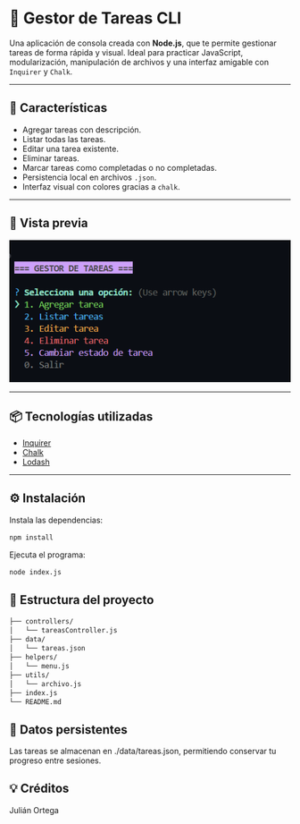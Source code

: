 # 📝 Gestor de Tareas CLI

Una aplicación de consola creada con **Node.js**, que te permite gestionar tareas de forma rápida y visual. Ideal para practicar JavaScript, modularización, manipulación de archivos y una interfaz amigable con `Inquirer` y `Chalk`.

---

## 🚀 Características

- Agregar tareas con descripción.
- Listar todas las tareas.
- Editar una tarea existente.
- Eliminar tareas.
- Marcar tareas como completadas o no completadas.
- Persistencia local en archivos `.json`.
- Interfaz visual con colores gracias a `chalk`.

---

## 📸 Vista previa

![Captura CLI](menu-principal.png)

---

## 📦 Tecnologías utilizadas

- [Inquirer](https://www.npmjs.com/package/inquirer)
- [Chalk](https://www.npmjs.com/package/chalk)
- [Lodash](https://lodash.com/)

---

## ⚙️ Instalación

Instala las dependencias:

```bash
npm install
```

Ejecuta el programa:

```bash
node index.js
```

## 🧩 Estructura del proyecto
``` pgsql
├── controllers/
│   └── tareasController.js
├── data/
│   └── tareas.json
├── helpers/
│   └── menu.js
├── utils/
│   └── archivo.js
├── index.js
└── README.md
```

## 📁 Datos persistentes
Las tareas se almacenan en ./data/tareas.json, permitiendo conservar tu progreso entre sesiones.

## 💡 Créditos
Julián Ortega